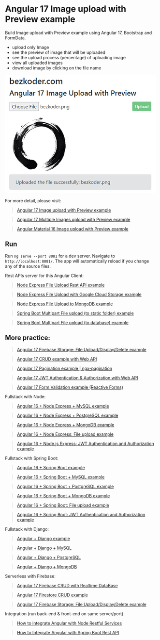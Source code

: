 # Angular 17 Image upload with Preview example

Build Image upload with Preview example using Angular 17, Bootstrap and FormData.
- upload only Image
- see the preview of image that will be uploaded
- see the upload process (percentage) of uploading image
- view all uploaded images
- download image by clicking on the file name

![angular-17-image-upload-preview-example](angular-17-image-upload-preview-example.png)

For more detail, please visit:
> [Angular 17 Image upload with Preview example](https://www.bezkoder.com/angular-17-image-upload-preview/)

> [Angular 17 Multiple Images upload with Preview example](https://www.bezkoder.com/angular-17-multiple-image-upload-preview/)

> [Angular Material 16 Image upload with Preview example](https://www.bezkoder.com/angular-material-16-image-upload-preview/)

## Run
Run `ng serve --port 8081` for a dev server. Navigate to `http://localhost:8081/`. The app will automatically reload if you change any of the source files.

Rest APIs server for this Angular Client:
> [Node Express File Upload Rest API example](https://www.bezkoder.com/node-js-express-file-upload/)

> [Node Express File Upload with Google Cloud Storage example](https://www.bezkoder.com/google-cloud-storage-nodejs-upload-file/)

> [Node Express File Upload to MongoDB example](https://www.bezkoder.com/node-js-upload-store-images-mongodb/)

> [Spring Boot Multipart File upload (to static folder) example](https://www.bezkoder.com/spring-boot-file-upload/)

> [Spring Boot Multipart File upload (to database) example](https://www.bezkoder.com/spring-boot-upload-file-database/)

## More practice:
> [Angular 17 Firebase Storage: File Upload/Display/Delete example](https://www.bezkoder.com/angular-17-firebase-storage/)

> [Angular 17 CRUD example with Web API](https://www.bezkoder.com/angular-17-crud-example/)

> [Angular 17 Pagination example | ngx-pagination](https://www.bezkoder.com/angular-17-pagination-ngx/)

> [Angular 17 JWT Authentication & Authorization with Web API](https://www.bezkoder.com/angular-17-jwt-auth/)

> [Angular 17 Form Validation example (Reactive Forms)](https://www.bezkoder.com/angular-17-form-validation/)

Fullstack with Node:
> [Angular 16 + Node Express + MySQL example](https://www.bezkoder.com/angular-16-node-js-express-mysql/)

> [Angular 16 + Node Express + PostgreSQL example](https://www.bezkoder.com/angular-16-node-js-express-postgresql/)

> [Angular 16 + Node Express + MongoDB example](https://www.bezkoder.com/angular-16-node-js-express-mongodb/)

> [Angular 16 + Node Express: File upload example](https://www.bezkoder.com/angular-16-node-express-file-upload/)

> [Angular 16 + Node.js Express: JWT Authentication and Authorization example](https://www.bezkoder.com/node-js-angular-16-jwt-auth/)

Fullstack with Spring Boot:
> [Angular 16 + Spring Boot example](https://www.bezkoder.com/spring-boot-angular-16-crud/)

> [Angular 16 + Spring Boot + MySQL example](https://www.bezkoder.com/spring-boot-angular-16-mysql/)

> [Angular 16 + Spring Boot + PostgreSQL example](https://www.bezkoder.com/spring-boot-angular-16-postgresql/)

> [Angular 16 + Spring Boot + MongoDB example](https://www.bezkoder.com/spring-boot-angular-16-mongodb/)

> [Angular 16 + Spring Boot: File upload example](https://www.bezkoder.com/angular-16-spring-boot-file-upload/)

> [Angular 16 + Spring Boot: JWT Authentication and Authorization example](https://www.bezkoder.com/angular-16-spring-boot-jwt-auth/)

Fullstack with Django:
> [Angular + Django example](https://www.bezkoder.com/django-angular-13-crud-rest-framework/)

> [Angular + Django + MySQL](https://www.bezkoder.com/django-angular-mysql/)

> [Angular + Django + PostgreSQL](https://www.bezkoder.com/django-angular-postgresql/)

> [Angular + Django + MongoDB](https://www.bezkoder.com/django-angular-mongodb/)

Serverless with Firebase:
> [Angular 17 Firebase CRUD with Realtime DataBase](https://www.bezkoder.com/angular-17-firebase-crud/)

> [Angular 17 Firestore CRUD example](https://www.bezkoder.com/angular-17-firestore-crud/)

> [Angular 17 Firebase Storage: File Upload/Display/Delete example](https://www.bezkoder.com/angular-17-firebase-storage/)

Integration (run back-end & front-end on same server/port)
> [How to integrate Angular with Node Restful Services](https://www.bezkoder.com/integrate-angular-12-node-js/)

> [How to Integrate Angular with Spring Boot Rest API](https://www.bezkoder.com/integrate-angular-12-spring-boot/)
